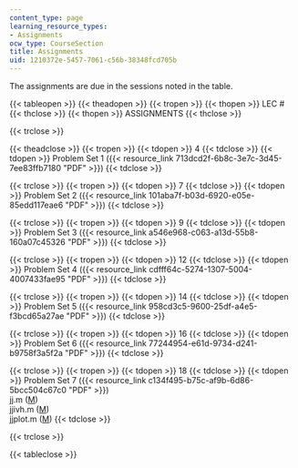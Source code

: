 ```yaml
---
content_type: page
learning_resource_types:
- Assignments
ocw_type: CourseSection
title: Assignments
uid: 1210372e-5457-7061-c56b-38348fcd705b
---
```


The assignments are due in the sessions noted in the table.

{{< tableopen >}}
{{< theadopen >}}
{{< tropen >}}
{{< thopen >}}
LEC #
{{< thclose >}}
{{< thopen >}}
ASSIGNMENTS
{{< thclose >}}

{{< trclose >}}

{{< theadclose >}}
{{< tropen >}}
{{< tdopen >}}
4
{{< tdclose >}}
{{< tdopen >}}
Problem Set 1 ({{< resource_link 713dcd2f-6b8c-3e7c-3d45-7ee83ffb7180 "PDF" >}})
{{< tdclose >}}

{{< trclose >}}
{{< tropen >}}
{{< tdopen >}}
7
{{< tdclose >}}
{{< tdopen >}}
Problem Set 2 ({{< resource_link 101aba7f-b03d-6920-e05e-85edd117eae6 "PDF" >}})
{{< tdclose >}}

{{< trclose >}}
{{< tropen >}}
{{< tdopen >}}
9
{{< tdclose >}}
{{< tdopen >}}
Problem Set 3 ({{< resource_link a546e968-c063-a13d-55b8-160a07c45326 "PDF" >}})
{{< tdclose >}}

{{< trclose >}}
{{< tropen >}}
{{< tdopen >}}
12
{{< tdclose >}}
{{< tdopen >}}
Problem Set 4 ({{< resource_link cdfff64c-5274-1307-5004-4007433fae95 "PDF" >}})
{{< tdclose >}}

{{< trclose >}}
{{< tropen >}}
{{< tdopen >}}
14
{{< tdclose >}}
{{< tdopen >}}
Problem Set 5 ({{< resource_link 958cd3c5-9600-25df-a4e5-f3bcd65a27ae "PDF" >}})
{{< tdclose >}}

{{< trclose >}}
{{< tropen >}}
{{< tdopen >}}
16
{{< tdclose >}}
{{< tdopen >}}
Problem Set 6 ({{< resource_link 77244954-e61d-9734-d241-b9758f3a5f2a "PDF" >}})
{{< tdclose >}}

{{< trclose >}}
{{< tropen >}}
{{< tdopen >}}
18
{{< tdclose >}}
{{< tdopen >}}
Problem Set 7 ({{< resource_link c134f495-b75c-af9b-6d86-5bcc504c67c0 "PDF" >}})  
jj.m ([M](/courses/electrical-engineering-and-computer-science/6-763-applied-superconductivity-fall-2005/assignments/jj.m))  
jjivh.m ([M](/courses/electrical-engineering-and-computer-science/6-763-applied-superconductivity-fall-2005/assignments/jjivh.m))  
jjplot.m ([M](/courses/electrical-engineering-and-computer-science/6-763-applied-superconductivity-fall-2005/assignments/jjplot.m))
{{< tdclose >}}

{{< trclose >}}

{{< tableclose >}}